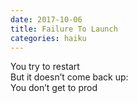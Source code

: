 ```yaml
---
date: 2017-10-06
title: Failure To Launch
categories: haiku
---
```


You try to restart  
But it doesn’t come back up:  
You don’t get to prod
